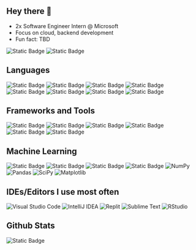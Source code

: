 ## Hey there :wave:

- 2x Software Engineer Intern @ Microsoft
- Focus on cloud, backend development
- Fun fact: TBD

![Static Badge](https://img.shields.io/badge/Gmail-D14836?style=for-the-badge&logo=gmail&logoColor=white)                 ![Static Badge](https://img.shields.io/badge/LinkedIn-0077B5?style=for-the-badge&logo=linkedin&logoColor=white)

## Languages
![Static Badge](https://img.shields.io/badge/Java-ED8B00?style=for-the-badge&logo=openjdk&logoColor=white)   ![Static Badge](https://img.shields.io/badge/Python-14354C?style=for-the-badge&logo=python&logoColor=white)    ![Static Badge](https://img.shields.io/badge/PHP-777BB4?style=for-the-badge&logo=php&logoColor=white)    ![Static Badge](https://img.shields.io/badge/R-276DC3?style=for-the-badge&logo=r&logoColor=white)    ![Static Badge](https://img.shields.io/badge/Go-00ADD8?style=for-the-badge&logo=go&logoColor=white)   ![Static Badge](https://img.shields.io/badge/Markdown-000000?style=for-the-badge&logo=markdown&logoColor=white)    ![Static Badge](https://img.shields.io/badge/MySQL-00000F?style=for-the-badge&logo=mysql&logoColor=white)            ![Static Badge](https://img.shields.io/badge/Powershell-2CA5E0?style=for-the-badge&logo=powershell&logoColor=white)

## Frameworks and Tools
![Static Badge](https://img.shields.io/badge/GIT-E44C30?style=for-the-badge&logo=git&logoColor=white)    ![Static Badge](https://img.shields.io/badge/windows%20terminal-4D4D4D?style=for-the-badge&logo=windows%20terminal&logoColor=white)   ![Static Badge](https://img.shields.io/badge/Microsoft_Azure-0089D6?style=for-the-badge&logo=microsoft-azure&logoColor=white)     ![Static Badge](https://img.shields.io/badge/Amazon_AWS-232F3E?style=for-the-badge&logo=amazon-aws&logoColor=white)   ![Static Badge](https://img.shields.io/badge/Azure_DevOps-0078D7?style=for-the-badge&logo=azure-devops&logoColor=white)     ![Static Badge](https://img.shields.io/badge/MariaDB-003545?style=for-the-badge&logo=mariadb&logoColor=white)

## Machine Learning
![Static Badge](https://img.shields.io/badge/freecodecamp-27273D?style=for-the-badge&logo=freecodecamp&logoColor=white)    ![Static Badge](https://img.shields.io/badge/Udacity-grey?style=for-the-badge&logo=udacity&logoColor=#5FCFEE)      ![Static Badge](https://img.shields.io/badge/Pluralsight-F15B2A?style=for-the-badge&logo=Pluralsight&logoColor=white)   ![Static Badge](https://img.shields.io/badge/TensorFlow-FF6F00?style=for-the-badge&logo=tensorflow&logoColor=white)   ![NumPy](https://img.shields.io/badge/numpy-%23013243.svg?style=for-the-badge&logo=numpy&logoColor=white)   ![Pandas](https://img.shields.io/badge/pandas-%23150458.svg?style=for-the-badge&logo=pandas&logoColor=white)   ![SciPy](https://img.shields.io/badge/SciPy-%230C55A5.svg?style=for-the-badge&logo=scipy&logoColor=%white)   ![Matplotlib](https://img.shields.io/badge/Matplotlib-%23ffffff.svg?style=for-the-badge&logo=Matplotlib&logoColor=black)

## IDEs/Editors I use most often
![Visual Studio Code](https://img.shields.io/badge/Visual%20Studio%20Code-0078d7.svg?style=for-the-badge&logo=visual-studio-code&logoColor=white)    ![IntelliJ IDEA](https://img.shields.io/badge/IntelliJIDEA-000000.svg?style=for-the-badge&logo=intellij-idea&logoColor=white)    ![Replit](https://img.shields.io/badge/Replit-DD1200?style=for-the-badge&logo=Replit&logoColor=white)   ![Sublime Text](https://img.shields.io/badge/sublime_text-%23575757.svg?style=for-the-badge&logo=sublime-text&logoColor=important)   ![RStudio](https://img.shields.io/badge/RStudio-4285F4?style=for-the-badge&logo=rstudio&logoColor=white)

## Github Stats
![Static Badge](https://github-readme-stats.vercel.app/api/top-langs/?username=christine33-creator&theme=blue-green)
